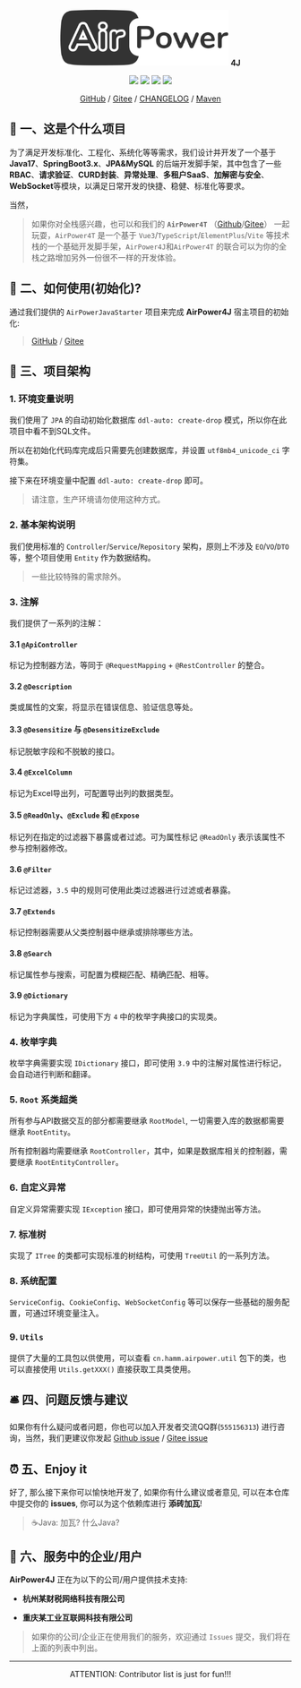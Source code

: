<p align="center">
  <!--suppress HtmlRequiredAltAttribute -->
<img width="300" src="docs/img/airpower.svg"/> <b>4J</b>
</p>

<p align="center">
  <img src="https://svg.hamm.cn?key=Lang&value=Java17&bg=green"/>
  <img src="https://svg.hamm.cn?key=Base&value=SpringBoot3"/>
  <img src="https://svg.hamm.cn?key=ORM&value=JPA"/>
  <img src="https://svg.hamm.cn?key=DB&value=MySQL"/>
</p>

<p align="center">
<a href="https://github.com/HammCn/AirPower4J">GitHub</a> / <a href="https://gitee.com/air-power/AirPower4J">Gitee</a> / <a href="./CHANGELOG.md">CHANGELOG</a> / <a href="https://central.sonatype.com/namespace/cn.hamm">Maven</a>
</p>

## 📖 一、这是个什么项目

为了满足开发标准化、工程化、系统化等等需求，我们设计并开发了一个基于 **Java17**、**SpringBoot3.x**、**JPA&MySQL**
的后端开发脚手架，其中包含了一些 **RBAC**、**请求验证**、**CURD封装**、**异常处理**、**多租户SaaS**、**加解密与安全**、
**WebSocket**等模块，以满足日常开发的快捷、稳健、标准化等要求。

当然，

> 如果你对全栈感兴趣，也可以和我们的 **`AirPower4T`**
> （[Github](https://github.com/HammCn/AirPower4T)/[Gitee](https://gitee.com/air-power/AirPower4T)） 一起玩耍，`AirPower4T`
> 是一个基于 `Vue3`/`TypeScript`/`ElementPlus`/`Vite` 等技术栈的一个基础开发脚手架，`AirPower4J`和`AirPower4T`
> 的联合可以为你的全栈之路增加另外一份很不一样的开发体验。

## 🔑 二、如何使用(初始化)?

通过我们提供的 ```AirPowerJavaStarter``` 项目来完成 **AirPower4J** 宿主项目的初始化:

> [GitHub](https://github.com/HammCn/AirPowerJavaStarter/blob/main/README.md) / [Gitee](https://gitee.com/air-power/AirPowerJavaStarter/blob/main/README.md)

## 💐 三、项目架构

### 1. 环境变量说明

我们使用了 `JPA` 的自动初始化数据库 `ddl-auto: create-drop` 模式，所以你在此项目中看不到SQL文件。

所以在初始化代码库完成后只需要先创建数据库，并设置 `utf8mb4_unicode_ci` 字符集。

接下来在环境变量中配置 `ddl-auto: create-drop` 即可。

> 请注意，生产环境请勿使用这种方式。

### 2. 基本架构说明

我们使用标准的 `Controller`/`Service`/`Repository` 架构，原则上不涉及 `EO`/`VO`/`DTO` 等，整个项目使用 `Entity` 作为数据结构。

> 一些比较特殊的需求除外。

### 3. 注解

我们提供了一系列的注解：

#### 3.1 ``@ApiController``

标记为控制器方法，等同于 `@RequestMapping` + `@RestController` 的整合。

#### 3.2 `@Description`

类或属性的文案，将显示在错误信息、验证信息等处。

#### 3.3 `@Desensitize` 与 `@DesensitizeExclude`

标记脱敏字段和不脱敏的接口。

#### 3.4 `@ExcelColumn`

标记为Excel导出列，可配置导出列的数据类型。

#### 3.5 `@ReadOnly`、`@Exclude` 和 `@Expose`

标记列在指定的过滤器下暴露或者过滤。可为属性标记 `@ReadOnly` 表示该属性不参与控制器修改。

#### 3.6 `@Filter`

标记过滤器，`3.5` 中的规则可使用此类过滤器进行过滤或者暴露。

#### 3.7 `@Extends`

标记控制器需要从父类控制器中继承或排除哪些方法。

#### 3.8 `@Search`

标记属性参与搜索，可配置为模糊匹配、精确匹配、相等。

#### 3.9 `@Dictionary`

标记为字典属性，可使用下方 `4` 中的枚举字典接口的实现类。

### 4. 枚举字典

枚举字典需要实现 `IDictionary` 接口，即可使用 `3.9` 中的注解对属性进行标记，会自动进行判断和翻译。

### 5. `Root` 系类超类

所有参与API数据交互的部分都需要继承 `RootModel`, 一切需要入库的数据都需要继承 `RootEntity`。

所有控制器均需要继承 `RootController`，其中，如果是数据库相关的控制器，需要继承 `RootEntityController`。

### 6. 自定义异常

自定义异常需要实现 `IException` 接口，即可使用异常的快捷抛出等方法。

### 7. 标准树

实现了 `ITree` 的类都可实现标准的树结构，可使用 `TreeUtil` 的一系列方法。

### 8. 系统配置

`ServiceConfig`、`CookieConfig`、`WebSocketConfig` 等可以保存一些基础的服务配置，可通过环境变量注入。

### 9. `Utils`

提供了大量的工具包以供使用，可以查看 `cn.hamm.airpower.util` 包下的类，也可以直接使用 `Utils.getXXX()` 直接获取工具类使用。

## 🛎 四、问题反馈与建议

如果你有什么疑问或者问题，你也可以加入开发者交流QQ群(```555156313```)
进行咨询，当然，我们更建议你发起 [Github issue](https://github.com/HammCn/AirPower4J/issues/new) / [Gitee issue](https://gitee.com/air-power/AirPower4J/issues/new)

## ⏰ 五、Enjoy it

好了, 那么接下来你可以愉快地开发了, 如果你有什么建议或者意见, 可以在本仓库中提交你的 **issues**, 你可以为这个依赖库进行
**添砖加瓦**!

> ☕️Java: 加瓦? 什么Java?

## 🎱 六、服务中的企业/用户

**AirPower4J** 正在为以下的公司/用户提供技术支持:

- **杭州某财税网络科技有限公司**

- **重庆某工业互联网科技有限公司**

> 如果你的公司/企业正在使用我们的服务，欢迎通过 `Issues` 提交，我们将在上面的列表中列出。

---

<p align="center">
ATTENTION: Contributor list is just for fun!!!
</p>
